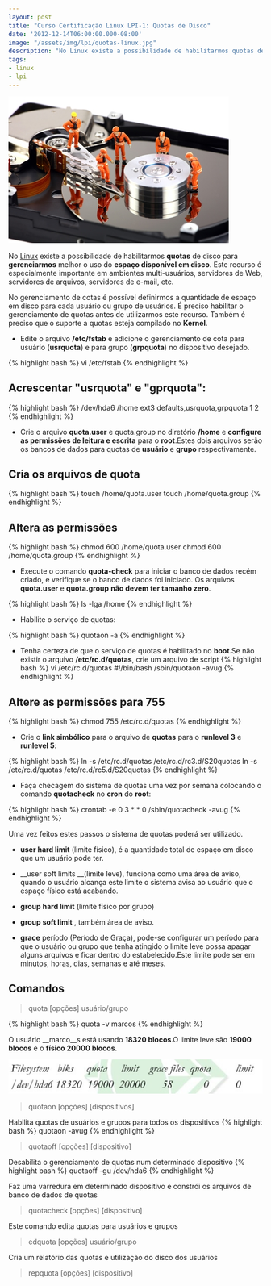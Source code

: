 ```yaml
---
layout: post
title: "Curso Certificação Linux LPI-1: Quotas de Disco"
date: '2012-12-14T06:00:00.000-08:00'
image: "/assets/img/lpi/quotas-linux.jpg"
description: "No Linux existe a possibilidade de habilitarmos quotas de disco para gerenciarmos melhor o uso do espaço disponível em disco."
tags:
- linux
- lpi
---
```


![Curso Certificação Linux LPI-1: Quotas de Disco](/assets/img/lpi/quotas-linux.jpg "Curso Certificação Linux LPI-1: Quotas de Disco")

No [Linux](https://cse.google.com.br/cse/publicurl?cx=004473188612396442360:qs2ekmnkweq&q=Linux) existe a possibilidade de habilitarmos __quotas__ de disco para __gerenciarmos__ melhor o uso do __espaço disponível em disco__. Este recurso é especialmente importante em ambientes multi-usuários, servidores de Web, servidores de arquivos, servidores de e-mail, etc.
 
No gerenciamento de cotas é possível definirmos a quantidade de espaço em disco para cada usuário ou grupo de usuários. É preciso habilitar o gerenciamento de quotas antes de utilizarmos este recurso. Também é preciso que o suporte a quotas esteja compilado no __Kernel__. 

* Edite o arquivo __/etc/fstab__ e adicione o gerenciamento de cota para usuário (__usrquota__) e para grupo (__grpquota__) no dispositivo desejado.
 
{% highlight bash %}
vi /etc/fstab
{% endhighlight %}

## Acrescentar "usrquota" e "gprquota":
 
{% highlight bash %}
/dev/hda6 /home ext3 defaults,usrquota,grpquota 1 2
{% endhighlight %}

* Crie o arquivo __quota.user__ e quota.group no diretório __/home__ e __configure as permissões de leitura e escrita__ para o __root__.Estes dois arquivos serão os bancos de dados para quotas de __usuário__ e __grupo__ respectivamente.
 
## Cria os arquivos de quota
 
{% highlight bash %}
touch /home/quota.user
touch /home/quota.group
{% endhighlight %}
 
## Altera as permissões
 
{% highlight bash %}
chmod 600 /home/quota.user
chmod 600 /home/quota.group
{% endhighlight %}
 
* Execute o comando __quota-check__ para iniciar o banco de dados recém criado, e verifique se o banco de dados foi iniciado. Os arquivos __quota.user__ e __quota.group__ __não devem ter tamanho zero__.
 
{% highlight bash %}
ls -lga /home
{% endhighlight %}
 
* Habilite o serviço de quotas:
 
{% highlight bash %}
quotaon -a
{% endhighlight %}
 
* Tenha certeza de que o serviço de quotas é habilitado no __boot__.Se não existir o arquivo __/etc/rc.d/quotas__, crie um arquivo de script
{% highlight bash %}
vi /etc/rc.d/quotas
#!/bin/bash
/sbin/quotaon -avug
{% endhighlight %}
 
## Altere as permissões para 755
 
{% highlight bash %}
chmod 755 /etc/rc.d/quotas
{% endhighlight %}
 
* Crie o __link simbólico__ para o arquivo de __quotas__ para o __runlevel 3__ e __runlevel 5__:
 
{% highlight bash %}
ln -s /etc/rc.d/quotas /etc/rc.d/rc3.d/S20quotas
ln -s /etc/rc.d/quotas /etc/rc.d/rc5.d/S20quotas
{% endhighlight %}
 
* Faça checagem do sistema de quotas uma vez por semana colocando o comando __quotacheck__ no __cron__ do __root__:
 
{% highlight bash %}
crontab -e
0 3 * * 0 /sbin/quotacheck -avug
{% endhighlight %}
 
Uma vez feitos estes passos o sistema de quotas poderá ser utilizado.
 
 - __user hard limit__ (limite físico), é a quantidade total de espaço em disco que um usuário pode ter.
 
 - __user soft limits __(limite leve), funciona como uma área de aviso, quando o usuário alcança este limite o sistema avisa ao usuário que o espaço físico está acabando.
 
 - __group hard limit__ (limite físico por grupo)
 
 - __group soft limit__ , também área de aviso.
 
 - __grace__ período (Período de Graça), pode-se configurar um período para que o usuário ou grupo que tenha atingido o limite leve possa apagar alguns arquivos e ficar dentro do estabelecido.Este limite pode ser em minutos, horas, dias, semanas e até meses. 

## Comandos
 
> quota [opções] usuário/grupo
 
{% highlight bash %}
quota -v marcos
{% endhighlight %}
 
O usuário __marco__s está usando __18320 blocos__.O limite leve são __19000 blocos__ e o __físico 20000 blocos__.

![Blog Linux](/assets/img/lpi/quotas.jpg "Blog Linux")
 
 
> quotaon [opções] [dispositivos]
 
Habilita quotas de usuários e grupos para todos os dispositivos
{% highlight bash %}
quotaon -avug
{% endhighlight %}
 
> quotaoff [opções] [dispositivo]
 
Desabilita o gerenciamento de quotas num determinado dispositivo
{% highlight bash %}
quotaoff -gu /dev/hda6
{% endhighlight %}
 
Faz uma varredura em determinado dispositivo e constrói os arquivos de banco de dados de quotas
> quotacheck [opções] [dispositivo]
 
 
Este comando edita quotas para usuários e grupos
> edquota [opções] usuário/grupo
 
 
Cria um relatório das quotas e utilização do disco dos usuários
> repquota [opções] [dispositivo]

<script async src="https://pagead2.googlesyndication.com/pagead/js/adsbygoogle.js"></script>

<!-- Informat -->
<ins class="adsbygoogle"
 style="display:block"
 data-ad-client="ca-pub-2838251107855362"
 data-ad-slot="2327980059"
 data-ad-format="auto"
 data-full-width-responsive="true"></ins>

<script>
(adsbygoogle = window.adsbygoogle || []).push({});
</script>



